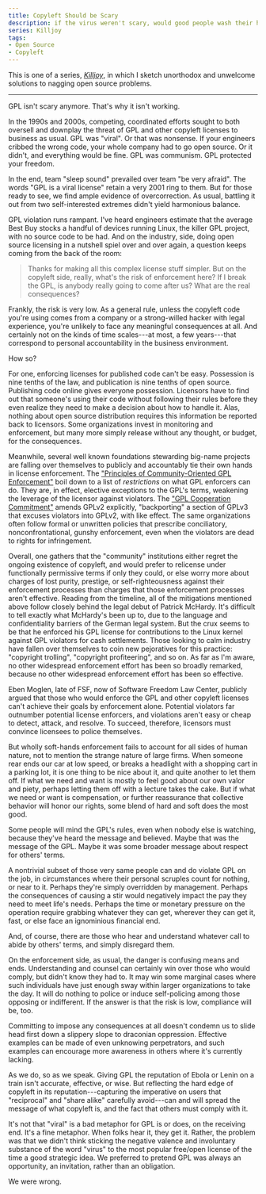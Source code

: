```yaml
---
title: Copyleft Should be Scary
description: if the virus weren't scary, would good people wash their hands?
series: Killjoy
tags:
- Open Source
- Copyleft
---
```


This is one of a series, [_Killjoy_](/series/Killjoy.html), in which I sketch unorthodox and unwelcome solutions to nagging open source problems.

---

GPL isn't scary anymore.  That's why it isn't working.

In the 1990s and 2000s, competing, coordinated efforts sought to both oversell and downplay the threat of GPL and other copyleft licenses to business as usual.  GPL was "viral".   Or that was nonsense.  If your engineers cribbed the wrong code, your whole company had to go open source.   Or it didn't, and everything would be fine.  GPL was communism.  GPL protected your freedom.

In the end, team "sleep sound" prevailed over team "be very afraid".  The words "GPL is a viral license" retain a very 2001 ring to them.  But for those ready to see, we find ample evidence of overcorrection.  As usual, battling it out from two self-interested extremes didn't yield harmonious balance.

GPL violation runs rampant.  I've heard engineers estimate that the average Best Buy stocks a handful of devices running Linux, the killer GPL project, with no source code to be had.  And on the industry, side, doing open source licensing in a nutshell spiel over and over again, a question keeps coming from the back of the room:

> Thanks for making all this complex license stuff simpler.  But on the copyleft side, really, what's the risk of enforcement here?  If I break the GPL, is anybody really going to come after us?  What are the real consequences?

Frankly, the risk is very low.  As a general rule, unless the copyleft code you're using comes from a company or a strong-willed hacker with legal experience, you're unlikely to face any meaningful consequences at all.  And certainly not on the kinds of time scales---at most, a few years---that correspond to personal accountability in the business environment.

How so?

For one, enforcing licenses for published code can't be easy.  Possession is nine tenths of the law, and publication is nine tenths of open source.  Publishing code online gives everyone possession.  Licensors have to find out that someone's using their code without following their rules before they even realize they need to make a decision about how to handle it.  Alas, nothing about open source distribution requires this information be reported back to licensors.  Some organizations invest in monitoring and enforcement, but many more simply release without any thought, or budget, for the consequences.

Meanwhile, several well known foundations stewarding big-name projects are falling over themselves to publicly and accountably tie their own hands in license enforcement.  The ["Principles of Community-Oriented GPL Enforcement"](https://sfconservancy.org/copyleft-compliance/principles.html) boil down to a list of _restrictions_ on what GPL enforcers can do.  They are, in effect, elective exceptions to the GPL's terms, weakening the leverage of the licensor against violators.  The ["GPL Cooperation Commitment"](https://gplcc.github.io/gplcc/) amends GPLv2 explicitly, "backporting" a section of GPLv3 that excuses violators into GPLv2, with like effect.  The same organizations often follow formal or unwritten policies that prescribe conciliatory, nonconfrontational, gunshy enforcement, even when the violators are dead to rights for infringement.

Overall, one gathers that the "community" institutions either regret the ongoing existence of copyleft, and would prefer to relicense under functionally permissive terms if only they could, or else worry more about charges of lost purity, prestige, or self-righteousness against their enforcement processes than charges that those enforcement processes aren't effective.  Reading from the timeline, all of the mitigations mentioned above follow closely behind the legal debut of Patrick McHardy.  It's difficult to tell exactly what McHardy's been up to, due to the language and confidentiality barriers of the German legal system.  But the crux seems to be that he enforced his GPL license for contributions to the Linux kernel against GPL violators for cash settlements.  Those looking to calm industry have fallen over themselves to coin new pejoratives for this practice: "copyright trolling", "copyright profiteering", and so on.  As far as I'm aware, no other widespread enforcement effort has been so broadly remarked, because no other widespread enforcement effort has been so effective.

Eben Moglen, late of FSF, now of Software Freedom Law Center, publicly argued that those who would enforce the GPL and other copyleft licenses can't achieve their goals by enforcement alone.  Potential violators far outnumber potential license enforcers, and violations aren't easy or cheap to detect, attack, and resolve.  To succeed, therefore, licensors must convince licensees to police themselves.

But wholly soft-hands enforcement fails to account for all sides of human nature, not to mention the strange nature of large firms.  When someone rear ends our car at low speed, or breaks a headlight with a shopping cart in a parking lot, it is one thing to be nice about it, and quite another to let them off.  If what we need and want is mostly to feel good about our own valor and piety, perhaps letting them off with a lecture takes the cake.  But if what we need or want is compensation, or further reassurance that collective behavior will honor our rights, some blend of hard and soft does the most good.

Some people will mind the GPL's rules, even when nobody else is watching, because they've heard the message and believed.  Maybe that was the message of the GPL.  Maybe it was some broader message about respect for others' terms.

A nontrivial subset of those very same people can and do violate GPL on the job, in circumstances where their personal scruples count for nothing, or near to it.  Perhaps they're simply overridden by management.  Perhaps the consequences of causing a stir would negatively impact the pay they need to meet life's needs.  Perhaps the time or monetary pressure on the operation require grabbing whatever they can get, wherever they can get it, fast, or else face an ignominious financial end.

And, of course, there are those who hear and understand whatever call to abide by others' terms, and simply disregard them.

On the enforcement side, as usual, the danger is confusing means and ends.  Understanding and counsel can certainly win over those who would comply, but didn't know they had to.  It may win some marginal cases where such individuals have just enough sway within larger organizations to take the day.  It will do nothing to police or induce self-policing among those opposing or indifferent.  If the answer is that the risk is low, compliance will be, too.

Committing to impose any consequences at all doesn't condemn us to slide head first down a slippery slope to draconian oppression.  Effective examples can be made of even unknowing perpetrators, and such examples can encourage more awareness in others where it's currently lacking.

As we do, so as we speak.  Giving GPL the reputation of Ebola or Lenin on a train isn't accurate, effective, or wise.  But reflecting the hard edge of copyleft in its reputation---capturing the imperative on users that "reciprocal" and "share alike" carefully avoid---can and will spread the message of what copyleft is, and the fact that others must comply with it.

It's not that "viral" is a bad metaphor for GPL is or does, on the receiving end.  It's a fine metaphor.  When folks hear it, they get it.  Rather, the problem was that we didn't think sticking the negative valence and involuntary substance of the word "virus" to the most popular free/open license of the time a good strategic idea.  We preferred to pretend GPL was always an opportunity, an invitation, rather than an obligation.

We were wrong.